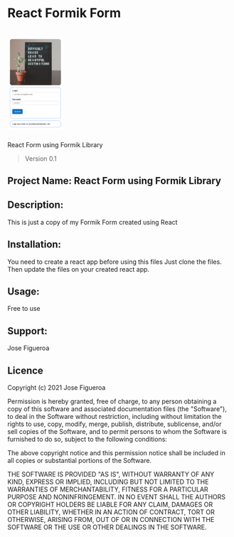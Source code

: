 # React Formik Form
<h1><img src="https://github.com/JoeEnrique/formikform/blob/main/Formik_Preview.png" alt="Fromik Form Files" width="25%"></h1>

React Form using Formik Library
> Version 0.1

## Project Name: React Form using Formik Library

## Description:
This is just a copy of my Formik Form created using React

## Installation:
You need to create a react app before using this files
Just clone the files. Then update the files on your created react app.

## Usage:
Free to use

## Support:
Jose Figueroa

## Licence
Copyright (c) 2021 Jose Figueroa

Permission is hereby granted, free of charge, to any person obtaining a copy of this software and associated documentation files (the "Software"), to deal in the Software without restriction, including without limitation the rights to use, copy, modify, merge, publish, distribute, sublicense, and/or sell copies of the Software, and to permit persons to whom the Software is furnished to do so, subject to the following conditions:

The above copyright notice and this permission notice shall be included in all copies or substantial portions of the Software.

THE SOFTWARE IS PROVIDED "AS IS", WITHOUT WARRANTY OF ANY KIND, EXPRESS OR IMPLIED, INCLUDING BUT NOT LIMITED TO THE WARRANTIES OF MERCHANTABILITY, FITNESS FOR A PARTICULAR PURPOSE AND NONINFRINGEMENT. IN NO EVENT SHALL THE AUTHORS OR COPYRIGHT HOLDERS BE LIABLE FOR ANY CLAIM, DAMAGES OR OTHER LIABILITY, WHETHER IN AN ACTION OF CONTRACT, TORT OR OTHERWISE, ARISING FROM, OUT OF OR IN CONNECTION WITH THE SOFTWARE OR THE USE OR OTHER DEALINGS IN THE SOFTWARE.
